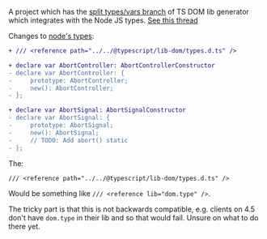 A project which has the [split types/vars branch](https://github.com/orta/orta-types-web-globals/blob/master/README.md) of TS DOM lib generator which integrates with the Node JS types. [See this thread](https://github.com/microsoft/TypeScript/issues/43972#issuecomment-986887338)

Changes to [node's types](node_modules/@types/node/globals.d.ts):

```diff
+ /// <reference path="../../@typescript/lib-dom/types.d.ts" />

+ declare var AbortController: AbortControllerConstructor
- declare var AbortController: {
-     prototype: AbortController;
-     new(): AbortController;
- };

+ declare var AbortSignal: AbortSignalConstructor
- declare var AbortSignal: {
-     prototype: AbortSignal;
-     new(): AbortSignal;
-     // TODO: Add abort() static
- };
```

The: 
```
/// <reference path="../../@typescript/lib-dom/types.d.ts" />
```

Would be something like `/// <reference lib="dom.type" />`.

The tricky part is that this is not backwards compatible, e.g. clients on 4.5 don't have `dom.type` in their lib and so that would fail. Unsure on what to do there yet.
